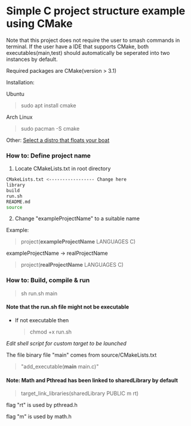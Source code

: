 # Simple C project structure example using CMake

Note that this project does not require the user to smash commands in terminal.
If the user have a IDE that supports CMake, both executables(main,test) should automatically be seperated into two instances by default.

Required packages are CMake(version > 3.1)

Installation:

Ubuntu

> sudo apt install cmake 

Arch Linux

> sudo pacman -S cmake 


Other: [Select a distro that floats your boat](https://cmake.org/download/)


### How to: Define project name
1. Locate CMakeLists.txt in root directory

```bash
CMakeLists.txt <----------------- Change here
library
build
run.sh
README.md
source
```
2. Change "exampleProjectName" to a suitable name

Example:

> project(**exampleProjectName** LANGUAGES C)

exampleProjectName -> realProjectName


> project(**realProjectName** LANGUAGES C)


### How to: Build, compile & run

> sh run.sh main

#### Note that the run.sh file might not be executable

- If not executable then

    > chmod +x run.sh

*Edit shell script for custom target to be launched*

The file binary file "main" comes from source/CMakeLists.txt

> "add_executable(**main** main.c)"

#### Note: Math and Pthread has been linked to sharedLibrary by default

> target_link_libraries(sharedLibrary PUBLIC m rt)

flag "rt" is used by pthread.h

flag "m" is used by math.h
